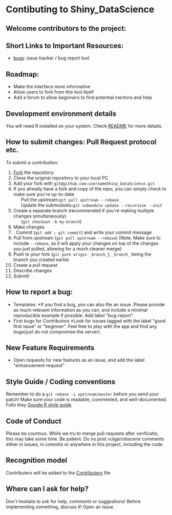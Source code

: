 # Contibuting to Shiny_DataScience

## Welcome contributors to the project: 

## Short Links to Important Resources:
* <a href="https://github.com/mscsalex/Shiny_DataScience/issues">bugs</a>: issue tracker / bug report tool
## Roadmap:
<ul>
 <li>Make the interface more informative</li>
 <li>Allow users to fork from this tool itself</li>
 <li>Add a forum to allow beginners to find potential mentors and help</li>
 </ul>

## Development environment details
You will need R installed on your system. 
Check <a href="https://github.com/mscsalex/Shiny_DataScience/blob/master/README.md">README</a> for more details.

## How to submit changes: Pull Request protocol etc. 
To submit a contribution:
<ol>
 <li><a href="github.com/mscsalex/Shiny_DataScience/fork">Fork</a> the repository.</li>
 <li>Clone the original repository to your local PC</a></li>
 <li>Add your fork with <code>git@github.com:usernameShiny_DataScience.git</code></li>
 <li>If you already have a fork and copy of the repo, you can simply check to make sure you're up-to-date
 <ul>Pull the upstream:<code>git pull upstream --rebase</code></ul>
 <ul>Update the submodules:<code>git submodule update --recursive --init</code></ul>
 </li>
 <li>Create a separate branch (recommended if you're making multiple changes simultaneously) 
 <ul>(<code>git checkout -b my-branch</code>)</ul></li>
 <li>Make changes</li>
 <li>. Commit (<code>git add <item(s) you changed>; git commit</code>) and write your commit message</li>
<li>Pull from upstream (<code>git pull upstream --rebase</code>) (Note: Make sure to include <code>--rebase</code>, as it will apply your changes on top of the changes you just pulled, allowing for a much cleaner merge)</li>
<li>Push to your fork (<code>git push origin _branch_</code>), <code>_branch_</code> being the branch you created earlier</li>
 <li>Create a pull request</li>
 <li>Describe changes</li>
 <li>Submit!</li>
 
 </ol>
 
## How to report a bug: 
* Templates: 
  *If you find a bug, you can also file an issue. Please provide as much relevant information as you can, and include a minimal reproducible example if possible. Add label "bug-report"
* First bugs for Contributors
  *Look for issues tagged with the label "good first issue" or "beginner". Feel free to play with the app and find any bugs(just do not compromise the server).
    
## New Feature Requirements
 * Open requests for new features as an issue, and add the label "enhancement-request"

## Style Guide / Coding conventions 
Remember to do a <code>git rebase -i upstream/master</code> before you send your patch!
Make sure your code is readable, commented, and well-documented.
Follo they <a href="https://google.github.io/styleguide/Rguide.xml">Google R style guide</a>

## Code of Conduct
Please be courtous. While we tru to merge pull requests after verificatio, this may take some time. Be patient.
Do no post vulgar/obscene comments either in issues, in commits or anywhere in this project, including the code.

## Recognition model
Contributers will be added to the <a href="https://github.com/mscsalex/Shiny_DataScience/blob/master/CONTRIBUTORS.md">Contributers</a> file

## Where can I ask for help?
Don't hesitate to ask for help, comments or suggestions!
Before implementing something, discuss it! Open an issue.
